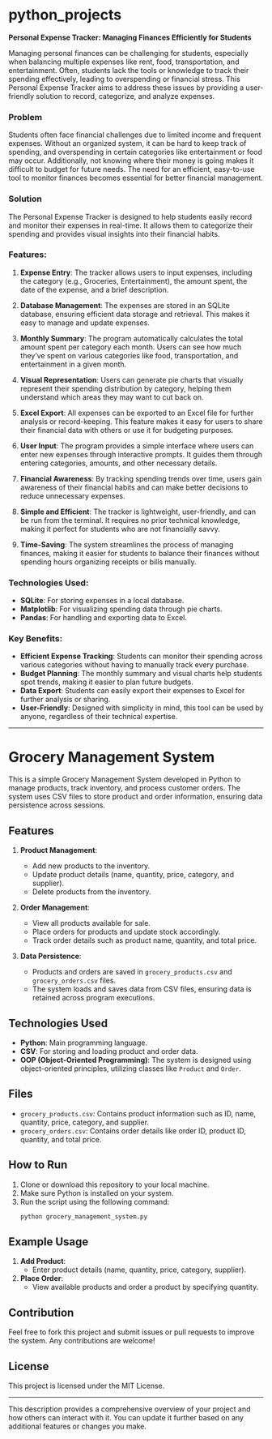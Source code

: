 # python_projects

**Personal Expense Tracker: Managing Finances Efficiently for Students**

Managing personal finances can be challenging for students, especially when balancing multiple expenses like rent, food, transportation, and entertainment. Often, students lack the tools or knowledge to track their spending effectively, leading to overspending or financial stress. This Personal Expense Tracker aims to address these issues by providing a user-friendly solution to record, categorize, and analyze expenses.

### Problem
Students often face financial challenges due to limited income and frequent expenses. Without an organized system, it can be hard to keep track of spending, and overspending in certain categories like entertainment or food may occur. Additionally, not knowing where their money is going makes it difficult to budget for future needs. The need for an efficient, easy-to-use tool to monitor finances becomes essential for better financial management.

### Solution
The Personal Expense Tracker is designed to help students easily record and monitor their expenses in real-time. It allows them to categorize their spending and provides visual insights into their financial habits.

### Features:
1. **Expense Entry**: The tracker allows users to input expenses, including the category (e.g., Groceries, Entertainment), the amount spent, the date of the expense, and a brief description.
   
2. **Database Management**: The expenses are stored in an SQLite database, ensuring efficient data storage and retrieval. This makes it easy to manage and update expenses.

3. **Monthly Summary**: The program automatically calculates the total amount spent per category each month. Users can see how much they’ve spent on various categories like food, transportation, and entertainment in a given month.

4. **Visual Representation**: Users can generate pie charts that visually represent their spending distribution by category, helping them understand which areas they may want to cut back on.

5. **Excel Export**: All expenses can be exported to an Excel file for further analysis or record-keeping. This feature makes it easy for users to share their financial data with others or use it for budgeting purposes.

6. **User Input**: The program provides a simple interface where users can enter new expenses through interactive prompts. It guides them through entering categories, amounts, and other necessary details.

7. **Financial Awareness**: By tracking spending trends over time, users gain awareness of their financial habits and can make better decisions to reduce unnecessary expenses.

8. **Simple and Efficient**: The tracker is lightweight, user-friendly, and can be run from the terminal. It requires no prior technical knowledge, making it perfect for students who are not financially savvy.

9. **Time-Saving**: The system streamlines the process of managing finances, making it easier for students to balance their finances without spending hours organizing receipts or bills manually.

### Technologies Used:
- **SQLite**: For storing expenses in a local database.
- **Matplotlib**: For visualizing spending data through pie charts.
- **Pandas**: For handling and exporting data to Excel.

### Key Benefits:
- **Efficient Expense Tracking**: Students can monitor their spending across various categories without having to manually track every purchase.
- **Budget Planning**: The monthly summary and visual charts help students spot trends, making it easier to plan future budgets.
- **Data Export**: Students can easily export their expenses to Excel for further analysis or sharing.
- **User-Friendly**: Designed with simplicity in mind, this tool can be used by anyone, regardless of their technical expertise.

---------------------------------------------------------------------------------------------------------------------------------------------------------


# Grocery Management System

This is a simple Grocery Management System developed in Python to manage products, track inventory, and process customer orders. The system uses CSV files to store product and order information, ensuring data persistence across sessions.

## Features

1. **Product Management**: 
   - Add new products to the inventory.
   - Update product details (name, quantity, price, category, and supplier).
   - Delete products from the inventory.

2. **Order Management**:
   - View all products available for sale.
   - Place orders for products and update stock accordingly.
   - Track order details such as product name, quantity, and total price.

3. **Data Persistence**: 
   - Products and orders are saved in `grocery_products.csv` and `grocery_orders.csv` files.
   - The system loads and saves data from CSV files, ensuring data is retained across program executions.

## Technologies Used
- **Python**: Main programming language.
- **CSV**: For storing and loading product and order data.
- **OOP (Object-Oriented Programming)**: The system is designed using object-oriented principles, utilizing classes like `Product` and `Order`.

## Files
- `grocery_products.csv`: Contains product information such as ID, name, quantity, price, category, and supplier.
- `grocery_orders.csv`: Contains order details like order ID, product ID, quantity, and total price.

## How to Run
1. Clone or download this repository to your local machine.
2. Make sure Python is installed on your system.
3. Run the script using the following command:
   ```bash
   python grocery_management_system.py
   ```

## Example Usage

1. **Add Product**: 
   - Enter product details (name, quantity, price, category, supplier).
2. **Place Order**: 
   - View available products and order a product by specifying quantity.

## Contribution

Feel free to fork this project and submit issues or pull requests to improve the system. Any contributions are welcome!

## License
This project is licensed under the MIT License.

---

This description provides a comprehensive overview of your project and how others can interact with it. You can update it further based on any additional features or changes you make.

